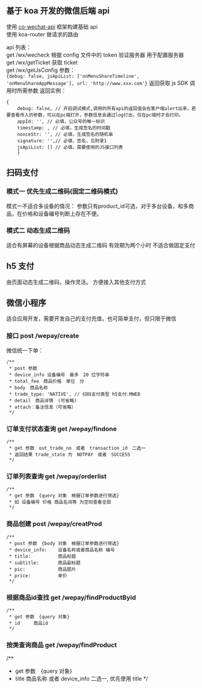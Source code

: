 ## 基于 koa 开发的微信后端 api
使用 [co-wechat-api](https://github.com/node-webot/co-wechat-api) 框架构建基础 api<br>
使用 koa-router 做请求的路由<br>

api 列表：<br>
get /wx/wecheck  根据 config 文件中的 token 验证服务器 用于配置服务器<br>
get /wx/getTicket  获取 ticket<br>
get /wx/getJsConfig  参数：<br>
`{debug: false, jsApiList: ['onMenuShareTimeline', 'onMenuShareAppMessage'], url: 'http://www.xxx.com'}`
返回获取 js SDK 调用时所需参数 返回实例：<br>
```
{
    debug: false, // 开启调试模式,调用的所有api的返回值会在客户端alert出来，若要查看传入的参数，可以在pc端打开，参数信息会通过log打出，仅在pc端时才会打印。
    appId: '', // 必填，公众号的唯一标识
    timestamp: , // 必填，生成签名的时间戳
    nonceStr: '', // 必填，生成签名的随机串
    signature: '',// 必填，签名，见附录1
    jsApiList: [] // 必填，需要使用的JS接口列表
    }
```

## 扫码支付
### 模式一 优先生成二维码(固定二维码模式)
模式一不适合多设备的情况：
参数只有product_id可选，对于多台设备，和多商品，在价格和设备编号判断上存在不便。


### 模式二 动态生成二维码
适合有屏幕的设备根据商品动态生成二维码 有效期为两个小时 不适合做固定支付

## h5 支付
由页面动态生成二维码，操作灵活。
方便接入其他支付方式

## 微信小程序
适合应用开发，需要开发自己的支付充值，也可简单支付，但只限于微信


### 接口 post /wepay/create
微信统一下单：
```
/**
 * post 参数
 * device_info 设备编号　最多　20 位字符串
 * total_fee　商品价格　单位　分
 * body　商品名称
 * trade_type: 'NATIVE', // 扫码支付类型 h5支付:MWEB 
 * detail　商品详情　(可省略)
 * attach：备注信息（可省略）
 */
```

### 订单支付状态查询 get /wepay/findone 
```
/**
 * get 参数　out_trade_no　或者　transaction_id　二选一
 * 返回结果 trade_state 为　NOTPAY　或者　SUCCESS
 */
```
### 订单列表查询 get /wepay/orderlist
```
/**
 * get 参数　{query 对象　根据订单参数进行筛选}
 * 如 设备编号 价格 商品名词等 为空则查看全部
 */
 ```
### 商品创建 post /wepay/creatProd
```
/**
 * post 参数　{body 对象　根据订单参数进行筛选}
 * device_info:    设备名称或者商品名称 编号
 * title:          商品标题
 * subtitle:       商品副标题
 * pic:            商品图片
 * price:          单价
 */
```

### 根据商品id查找 get /wepay/findProductByid
```
/**
 * get 参数　{query 对象}
 * id     商品id
 */
```

### 按类查询商品 get /wepay/findProduct
/**
 * get 参数　{query 对象}
 * title     商品名称 或者 device_info 二选一, 优先使用 title
 */
```